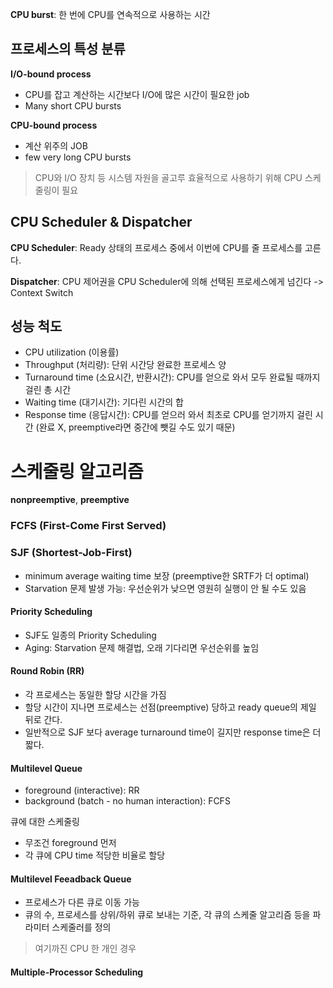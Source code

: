
**CPU burst**: 한 번에 CPU를 연속적으로 사용하는 시간

## 프로세스의 특성 분류
**I/O-bound process**
- CPU를 잡고 계산하는 시간보다 I/O에 많은 시간이 필요한 job
- Many short CPU bursts

**CPU-bound process**
- 계산 위주의 JOB
- few very long CPU bursts
 
> CPU와 I/O 장치 등 시스템 자원을 골고루 효율적으로 사용하기 위해 CPU 스케줄링이 필요

## CPU Scheduler & Dispatcher
**CPU Scheduler**: Ready 상태의 프로세스 중에서 이번에 CPU를 줄 프로세스를 고른다.

**Dispatcher**: CPU 제어권을 CPU Scheduler에 의해 선택된 프로세스에게 넘긴다 -> Context Switch

## 성능 척도

- CPU utilization (이용률)
- Throughput (처리량): 단위 시간당 완료한 프로세스 양
- Turnaround time (소요시간, 반환시간): CPU를 얻으로 와서 모두 완료될 때까지 걸린 총 시간
- Waiting time (대기시간): 기다린 시간의 합
- Response time (응답시간): CPU를 얻으러 와서 최초로 CPU를 얻기까지 걸린 시간 (완료 X, preemptive라면 중간에 뺏길 수도 있기 때문)

# 스케줄링 알고리즘
**nonpreemptive**, **preemptive**

### FCFS (First-Come First Served)

### SJF (Shortest-Job-First)
- minimum average waiting time 보장 (preemptive한 SRTF가 더 optimal)
- Starvation 문제 발생 가능: 우선순위가 낮으면 영원히 실행이 안 될 수도 있음

#### Priority Scheduling
- SJF도 일종의 Priority Scheduling
- Aging: Starvation 문제 해결법, 오래 기다리면 우선순위를 높임

#### Round Robin (RR)
- 각 프로세스는 동일한 할당 시간을 가짐
- 할당 시간이 지나면 프로세스는 선점(preemptive) 당하고 ready queue의 제일 뒤로 간다.
- 일반적으로 SJF 보다 average turnaround time이 길지만 response time은 더 짧다.

#### Multilevel Queue
-  foreground (interactive): RR
-  background (batch - no human interaction): FCFS

큐에 대한 스케줄링
- 무조건 foreground 먼저
- 각 큐에 CPU time 적당한 비율로 할당

#### Multilevel Feeadback Queue
- 프로세스가 다른 큐로 이동 가능
- 큐의 수, 프로세스를 상위/하위 큐로 보내는 기준, 각 큐의 스케줄 알고리즘 등을 파라미터 스케줄러를 정의

> 여기까진 CPU 한 개인 경우

#### Multiple-Processor Scheduling

